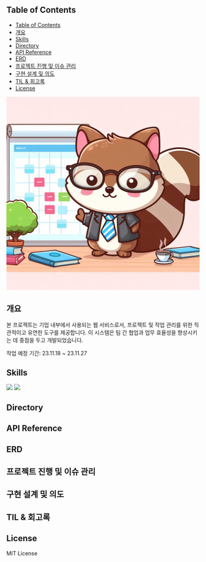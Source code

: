 ## Table of Contents
- [Table of Contents](#table-of-contents)
- [개요](#개요)
- [Skills](#skills)
- [Directory](#directory)
- [API Reference](#api-reference)
- [ERD](#erd)
- [프로젝트 진행 및 이슈 관리](#프로젝트-진행-및-이슈-관리)
- [구현 설계 및 의도](#구현-설계-및-의도)
- [TIL \& 회고록](#til--회고록)
- [License](#license)

![head-image](assets/images/a3.jpg)

## 개요
본 프로젝트는 기업 내부에서 사용되는 웹 서비스로서, 프로젝트 및 작업 관리를 위한 직관적이고 유연한 도구를 제공합니다. 이 시스템은 팀 간 협업과 업무 효율성을 향상시키는 데 중점을 두고 개발되었습니다.

작업 예정 기간: 23.11.18 ~ 23.11.27

## Skills
<img src="https://img.shields.io/badge/django-092E20?style=for-the-badge&logo=django&logoColor=white">
<img src="https://img.shields.io/badge/swagger-85EA2D?style=for-the-badge&logo=swagger&logoColor=white">

## Directory

## API Reference

## ERD

## 프로젝트 진행 및 이슈 관리

## 구현 설계 및 의도

## TIL & 회고록

## License
MIT License